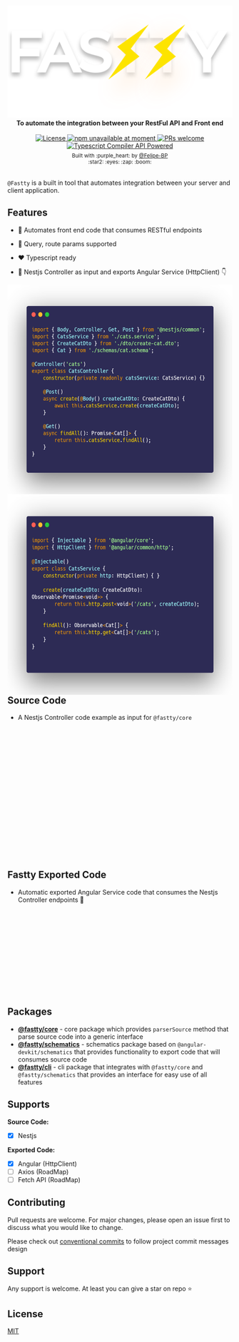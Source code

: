 <div align="center">
  <img src="assets/logo/fast-text.svg" alt="Fastty package logo" />
</div>
<div align="center">
  <strong>
To automate the integration between your RestFul API and Front end</strong>
</div>

<br />

<div align="center">
  <a href="https://github.com/Fastty/fastty/blob/develop/LICENSE">
    <img src="https://img.shields.io/github/license/Fastty/fastty" alt="License" />
  </a>
  <a href="https://github.com/Fastty/fastty">
    <img src="https://img.shields.io/badge/npm-unavailable-red" alt="npm unavailable at moment" />
  </a>
  <a href="http://makeapullrequest.com">
    <img src="https://img.shields.io/badge/PRs-welcome-brightgreen.svg" alt="PRs welcome" />
  </a>
  <a href="https://github.com/Microsoft/TypeScript/wiki/Using-the-Compiler-API">
    <img src="https://img.shields.io/badge/-powered-green?style=social&logo=typescript" alt="Typescript Compiler API Powered" />
  </a>
</div>

<div align="center">
  <sub>Built with :purple_heart: by
  <a href="https://github.com/Felipe-BP">@Felipe-BP</a>
  <div align="center">
    :star2: :eyes: :zap: :boom:
  </div>
</div>

<br />

`@Fastty` is a built in tool that automates integration between your server and client application.

## Features

- :electric_plug: Automates front end code that consumes RESTful endpoints

- :space_invader: Query, route params supported

- :heart: Typescript ready

- :mag_right: Nestjs Controller as input and exports Angular Service (HttpClient) :point_down:


<img align="left" width="550" height="470" src="assets/code-images/nestjs-source.png" alt="NestJS Controller Code as input for the package" /> <img align="right" width="550" height="450" src="assets/code-images/angular-exported.png" alt="Angular Service Code exported by package" />

## Source Code

- A Nestjs Controller code example as input for `@fastty/core`

<br/>
<br/>
<br/>
<br/>
<br/>
<br/>
<br/>
<br/>
<br/>
<br/>
<br/>
<br/>
<br/>
<br/>
<br/>
<br/>
<br/>

## Fastty Exported Code

- Automatic exported Angular Service code that consumes the Nestjs Controller endpoints :tada:

<br/>
<br/>
<br/>
<br/>
<br/>
<br/>
<br/>
<br/>
<br/>
<br/>
<br/>

## Packages

- [**@fastty/core**](#) - core package which provides `parserSource` method that parse source code into a generic interface
- [**@fastty/schematics**](#) - schematics package based on `@angular-devkit/schematics` that provides functionality to export code that will consumes source code
- [**@fastty/cli**](#) - cli package that integrates with `@fastty/core` and `@fastty/schematics` that provides an interface for easy use of all features

## Supports
<strong>Source Code:</strong>
- [x] Nestjs

<strong>Exported Code:</strong>
- [x] Angular (HttpClient)
- [ ] Axios (RoadMap)
- [ ] Fetch API (RoadMap)

## Contributing
Pull requests are welcome. For major changes, please open an issue first to discuss what you would like to change.

Please check out [conventional commits](https://www.conventionalcommits.org/en/v1.0.0/) to follow project commit messages design

## Support

Any support is welcome. At least you can give a star on repo :star:

## License

[MIT](LICENSE)
